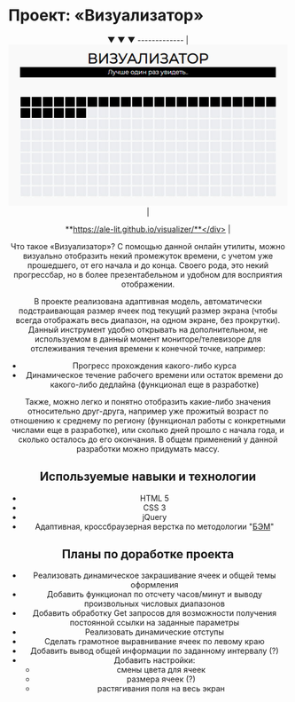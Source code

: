 # Проект: «Визуализатор»


<div align="center">
  
▼ ▼ ▼
------------- |
<a href="https://ale-lit.github.io/visualizer/"><img src="https://github.com/ale-lit/ale-lit/blob/main/screens/visualizer2.jpg" alt="Визуализатор"></a>
| <div align="center">**https://ale-lit.github.io/visualizer/**</div> |
  
</div>

Что такое «Визуализатор»? С помощью данной онлайн утилиты, можно визуально отобразить некий промежуток времени, с учетом уже прошедшего, от его начала и до конца. Своего рода, это некий прогрессбар, но в более презентабельном и удобном для восприятия отображении.

В проекте реализована адаптивная модель, автоматически подстраивающая размер ячеек под текущий размер экрана (чтобы всегда отображать весь диапазон, на одном экране, без прокрутки). Данный инструмент удобно открывать на дополнительном, не используемом в данный момент мониторе/телевизоре для отслеживания течения времени к конечной точке, например:
* Прогресс прохождения какого-либо курса
* Динамическое течение рабочего времени или остаток времени до какого-либо дедлайна (функционал еще в разработке)

Также, можно легко и понятно отобразить какие-либо значения относительно друг-друга, например уже прожитый возраст по отношению к среднему по региону (функционал работы с конкретными числами еще в разработке), или сколько дней прошло с начала года, и сколько осталось до его окончания. В общем применений у данной разработки можно придумать массу.

## Используемые навыки и технологии
* HTML 5
* CSS 3
* jQuery
* Адаптивная, кроссбраузерная верстка по методологии "[БЭМ](https://ru.bem.info/ "Методология созданная в Яндексе для удобной разработки сайтов")"

## Планы по доработке проекта
* Реализовать динамическое закрашивание ячеек и общей темы оформления
* Добавить функционал по отсчету часов/минут и выводу произвольных числовых диапазонов
* Добавить обработку Get запросов для возможности получения постоянной ссылки на заданные параметры
* Реализовать динамические отступы
* Сделать грамотное выравнивание ячеек по левому краю
* Добавить вывод общей информации по заданному интервалу (?)
* Добавить настройки:
  * смены цвета для ячеек
  * размера ячеек (?)
  * растягивания поля на весь экран
